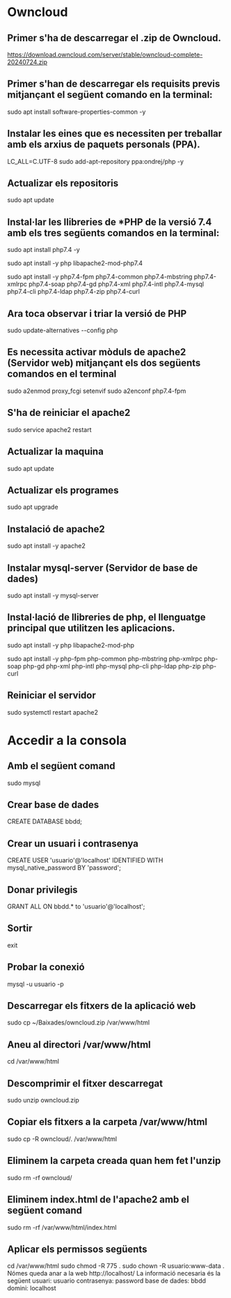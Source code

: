 # Owncloud
## Primer s'ha de descarregar el .zip de Owncloud.
https://download.owncloud.com/server/stable/owncloud-complete-20240724.zip
## Primer s'han de descarregar els requisits previs mitjançant el següent comando en la terminal:
sudo apt install software-properties-common -y
## Instalar les eines que es necessiten per treballar amb els arxius de paquets personals (PPA).
LC_ALL=C.UTF-8 sudo add-apt-repository ppa:ondrej/php -y
## Actualizar els repositoris
sudo apt update
## Instal·lar les llibreries de *PHP de la versió 7.4 amb els tres següents comandos en la terminal:
sudo apt install php7.4 -y

sudo apt install -y php libapache2-mod-php7.4

sudo apt install -y php7.4-fpm php7.4-common php7.4-mbstring php7.4-xmlrpc php7.4-soap php7.4-gd php7.4-xml php7.4-intl php7.4-mysql php7.4-cli php7.4-ldap php7.4-zip php7.4-curl

## Ara toca observar i triar la versió de PHP
sudo update-alternatives --config php
## Es necessita activar mòduls de apache2 (Servidor web) mitjançant els dos següents comandos en el terminal
sudo a2enmod proxy_fcgi setenvif
sudo a2enconf php7.4-fpm
## S'ha de reiniciar el apache2
sudo service apache2 restart
## Actualizar la maquina
sudo apt update
## Actualizar els programes
sudo apt upgrade
## Instalació de apache2
sudo apt install -y apache2
## Instalar mysql-server (Servidor de base de dades)
sudo apt install -y mysql-server
## Instal·lació de llibreries de php, el llenguatge principal que utilitzen les aplicacions.
sudo apt install -y php libapache2-mod-php

sudo apt install -y php-fpm php-common php-mbstring php-xmlrpc php-soap php-gd php-xml php-intl php-mysql php-cli php-ldap php-zip php-curl

## Reiniciar el servidor
sudo systemctl restart apache2
# Accedir a la consola
## Amb el següent comand
sudo mysql
## Crear base de dades
CREATE DATABASE bbdd;
## Crear un usuari i contrasenya
CREATE USER 'usuario'@'localhost' IDENTIFIED WITH mysql_native_password BY 'password';
## Donar privilegis
GRANT ALL ON bbdd.* to 'usuario'@'localhost';
## Sortir
exit
## Probar la conexió
mysql -u usuario -p
## Descarregar els fitxers de la aplicació web
sudo cp ~/Baixades/owncloud.zip /var/www/html
## Aneu al directori /var/www/html
cd /var/www/html
## Descomprimir el fitxer descarregat
sudo unzip owncloud.zip
## Copiar els fitxers a la carpeta /var/www/html
sudo cp -R owncloud/. /var/www/html
## Eliminem la carpeta creada quan hem fet l'unzip
sudo rm -rf owncloud/
## Eliminem index.html de l'apache2 amb el següent comand
sudo rm -rf /var/www/html/index.html
## Aplicar els permissos següents
cd /var/www/html
sudo chmod -R 775 .
sudo chown -R usuario:www-data .
Nómes queda anar a la web http://localhost/ 
La informació necesaria és la següent
usuari: usuario
contrasenya: password
base de dades: bbdd
domini: localhost



